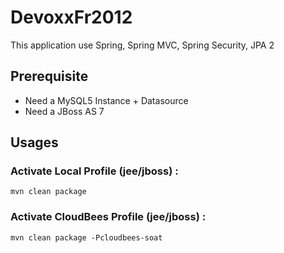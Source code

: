 DevoxxFr2012
============

This application use Spring, Spring MVC, Spring Security, JPA 2

Prerequisite
------------

* Need a MySQL5 Instance + Datasource
* Need a JBoss AS 7

Usages
------ 

### Activate Local Profile (jee/jboss) :
    mvn clean package

### Activate CloudBees Profile (jee/jboss) :
    mvn clean package -Pcloudbees-soat